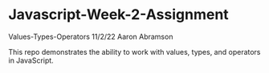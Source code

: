 # Javascript-Week-2-Assignment
 Values-Types-Operators
 11/2/22 Aaron Abramson

This repo demonstrates the ability to work with values, types, and operators in JavaScript.
